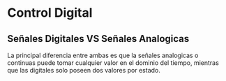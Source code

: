 # Control Digital
## Señales Digitales VS Señales Analogicas 
  La principal diferencia entre ambas es que la señales analogicas o continuas puede tomar cualquier valor en el dominio del tiempo, mientras que las digitales solo poseen dos valores por estado.

